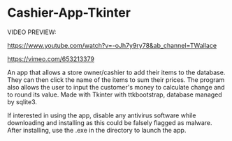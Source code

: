 # Cashier-App-Tkinter
VIDEO PREVIEW: 

https://www.youtube.com/watch?v=-oJh7y9ry78&ab_channel=TWallace

https://vimeo.com/653213379

An app that allows a store owner/cashier to add their items to the database. They can then click the name of the items to sum their prices. The program also allows the user to input the customer's money to calculate change and to round its value. Made with Tkinter with ttkbootstrap, database managed by sqlite3.

If interested in using the app, disable any antivirus software while downloading and installing as this could be falsely flagged as malware.
After installing, use the .exe in the directory to launch the app. 

